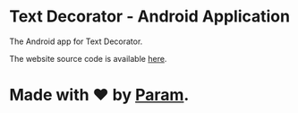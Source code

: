 # Text Decorator - Android Application
The Android app for Text Decorator.

The website source code is available [here](https://github.com/paramsiddharth/textdec).

# Made with ❤ by [Param](http://www.paramsid.com).
